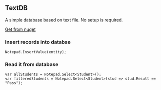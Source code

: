 ## TextDB
A simple database based on text file. No setup is required.

[Get from nuget](https://www.nuget.org/packages/TextDB/)

### Insert records into databse
```
Notepad.InsertValue(entity);
```

### Read it from database 
```
var allStudents = Notepad.Select<Student>();
var filteredStudents = Notepad.Select<Student>(stud => stud.Result == "Pass");
```
